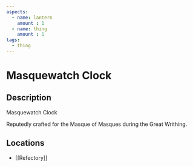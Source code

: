 ```yaml
---
aspects: 
  - name: lantern
    amount : 1
  - name: thing
    amount : 1
tags:
  - thing
---
```


# Masquewatch Clock

## Description
Masquewatch Clock

Reputedly crafted for the Masque of Masques during the Great Writhing.
## Locations
- [[Refectory]]
